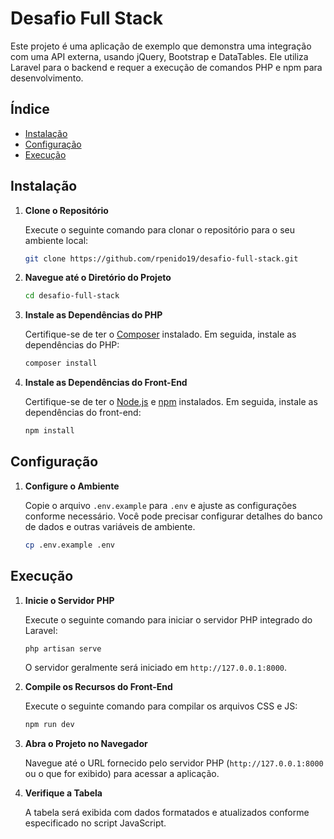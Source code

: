 # Desafio Full Stack

Este projeto é uma aplicação de exemplo que demonstra uma integração com uma API externa, usando jQuery, Bootstrap e DataTables. Ele utiliza Laravel para o backend e requer a execução de comandos PHP e npm para desenvolvimento.

## Índice

-   [Instalação](#instalação)
-   [Configuração](#configuração)
-   [Execução](#execução)

## Instalação

1. **Clone o Repositório**

    Execute o seguinte comando para clonar o repositório para o seu ambiente local:

    ```bash
    git clone https://github.com/rpenido19/desafio-full-stack.git
    ```

2. **Navegue até o Diretório do Projeto**

    ```bash
    cd desafio-full-stack
    ```

3. **Instale as Dependências do PHP**

    Certifique-se de ter o [Composer](https://getcomposer.org/) instalado. Em seguida, instale as dependências do PHP:

    ```bash
    composer install
    ```

4. **Instale as Dependências do Front-End**

    Certifique-se de ter o [Node.js](https://nodejs.org/) e [npm](https://www.npmjs.com/) instalados. Em seguida, instale as dependências do front-end:

    ```bash
    npm install
    ```

## Configuração

1. **Configure o Ambiente**

    Copie o arquivo `.env.example` para `.env` e ajuste as configurações conforme necessário. Você pode precisar configurar detalhes do banco de dados e outras variáveis de ambiente.

    ```bash
    cp .env.example .env
    ```

## Execução

1. **Inicie o Servidor PHP**

    Execute o seguinte comando para iniciar o servidor PHP integrado do Laravel:

    ```bash
    php artisan serve
    ```

    O servidor geralmente será iniciado em `http://127.0.0.1:8000`.

2. **Compile os Recursos do Front-End**

    Execute o seguinte comando para compilar os arquivos CSS e JS:

    ```bash
    npm run dev
    ```

3. **Abra o Projeto no Navegador**

    Navegue até o URL fornecido pelo servidor PHP (`http://127.0.0.1:8000` ou o que for exibido) para acessar a aplicação.

4. **Verifique a Tabela**

    A tabela será exibida com dados formatados e atualizados conforme especificado no script JavaScript.
